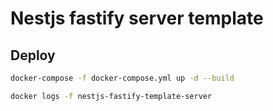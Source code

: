 # Nestjs fastify server template

## Deploy
```bash
docker-compose -f docker-compose.yml up -d --build

docker logs -f nestjs-fastify-template-server
```
